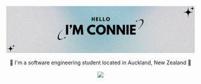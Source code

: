 <img src="https://github.com/connieding/connieding/blob/main/assets/newBanner.jpg" alt="Connie banner">

<p align="center"> 🌷 I'm a software engineering student located in Auckland, New Zealand 🌷 </p>

<p align=center>  
  <img align=center src="https://github-readme-stats.vercel.app/api?username=connieding&show_icons=true&theme=catppuccin_latte">
</p>
<!--
**connieding/connieding** is a ✨ _special_ ✨ repository because its `README.md` (this file) appears on your GitHub profile.

Here are some ideas to get you started:

- 🔭 I’m currently working on ...
- 🌱 I’m currently learning ...
- 👯 I’m looking to collaborate on ...
- 🤔 I’m looking for help with ...
- 💬 Ask me about ...
- 📫 How to reach me: ...
- 😄 Pronouns: ...
- ⚡ Fun fact: ...
-->

